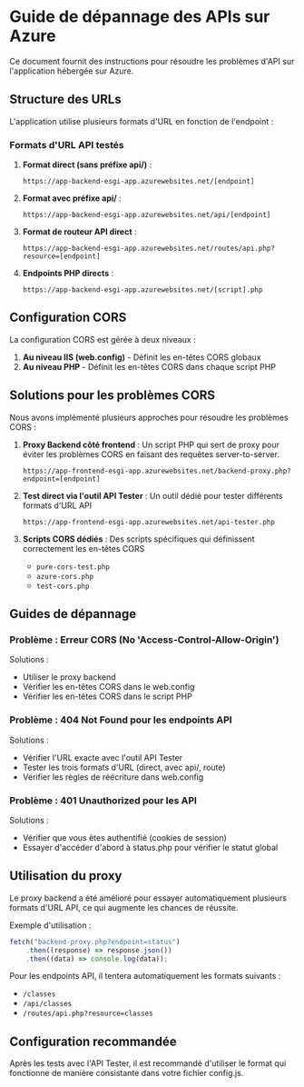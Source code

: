 # Guide de dépannage des APIs sur Azure

Ce document fournit des instructions pour résoudre les problèmes d'API sur l'application hébergée sur Azure.

## Structure des URLs

L'application utilise plusieurs formats d'URL en fonction de l'endpoint :

### Formats d'URL API testés

1. **Format direct (sans préfixe api/)** :

      ```
      https://app-backend-esgi-app.azurewebsites.net/[endpoint]
      ```

2. **Format avec préfixe api/** :

      ```
      https://app-backend-esgi-app.azurewebsites.net/api/[endpoint]
      ```

3. **Format de routeur API direct** :

      ```
      https://app-backend-esgi-app.azurewebsites.net/routes/api.php?resource=[endpoint]
      ```

4. **Endpoints PHP directs** :
      ```
      https://app-backend-esgi-app.azurewebsites.net/[script].php
      ```

## Configuration CORS

La configuration CORS est gérée à deux niveaux :

1. **Au niveau IIS (web.config)** - Définit les en-têtes CORS globaux
2. **Au niveau PHP** - Définit les en-têtes CORS dans chaque script PHP

## Solutions pour les problèmes CORS

Nous avons implémenté plusieurs approches pour résoudre les problèmes CORS :

1. **Proxy Backend côté frontend** : Un script PHP qui sert de proxy pour éviter les problèmes CORS en faisant des requêtes server-to-server.

      ```
      https://app-frontend-esgi-app.azurewebsites.net/backend-proxy.php?endpoint=[endpoint]
      ```

2. **Test direct via l'outil API Tester** : Un outil dédié pour tester différents formats d'URL API

      ```
      https://app-frontend-esgi-app.azurewebsites.net/api-tester.php
      ```

3. **Scripts CORS dédiés** : Des scripts spécifiques qui définissent correctement les en-têtes CORS
      - `pure-cors-test.php`
      - `azure-cors.php`
      - `test-cors.php`

## Guides de dépannage

### Problème : Erreur CORS (No 'Access-Control-Allow-Origin')

Solutions :

- Utiliser le proxy backend
- Vérifier les en-têtes CORS dans le web.config
- Vérifier les en-têtes CORS dans le script PHP

### Problème : 404 Not Found pour les endpoints API

Solutions :

- Vérifier l'URL exacte avec l'outil API Tester
- Tester les trois formats d'URL (direct, avec api/, route)
- Vérifier les règles de réécriture dans web.config

### Problème : 401 Unauthorized pour les API

Solutions :

- Vérifier que vous êtes authentifié (cookies de session)
- Essayer d'accéder d'abord à status.php pour vérifier le statut global

## Utilisation du proxy

Le proxy backend a été amélioré pour essayer automatiquement plusieurs formats d'URL API, ce qui augmente les chances de réussite.

Exemple d'utilisation :

```javascript
fetch("backend-proxy.php?endpoint=status")
	.then((response) => response.json())
	.then((data) => console.log(data));
```

Pour les endpoints API, il tentera automatiquement les formats suivants :

- `/classes`
- `/api/classes`
- `/routes/api.php?resource=classes`

## Configuration recommandée

Après les tests avec l'API Tester, il est recommandé d'utiliser le format qui fonctionne de manière consistante dans votre fichier config.js.
